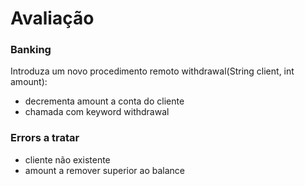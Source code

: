 # Avaliação 

### Banking 

Introduza um novo procedimento remoto withdrawal(String client, int amount):
 - decrementa amount a conta do cliente
 - chamada com keyword withdrawal
 
### Errors a tratar

 - cliente não existente
 - amount a remover superior ao balance